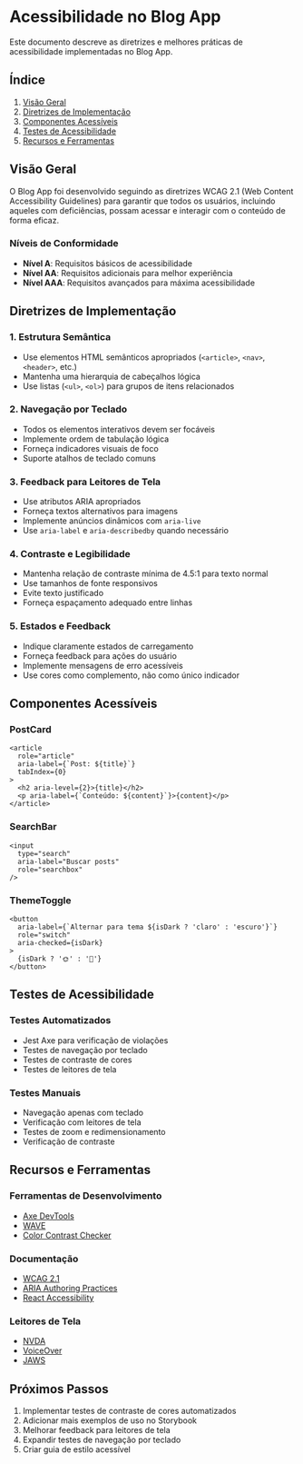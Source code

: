 # Acessibilidade no Blog App

Este documento descreve as diretrizes e melhores práticas de acessibilidade implementadas no Blog App.

## Índice
1. [Visão Geral](#visão-geral)
2. [Diretrizes de Implementação](#diretrizes-de-implementação)
3. [Componentes Acessíveis](#componentes-acessíveis)
4. [Testes de Acessibilidade](#testes-de-acessibilidade)
5. [Recursos e Ferramentas](#recursos-e-ferramentas)

## Visão Geral

O Blog App foi desenvolvido seguindo as diretrizes WCAG 2.1 (Web Content Accessibility Guidelines) para garantir que todos os usuários, incluindo aqueles com deficiências, possam acessar e interagir com o conteúdo de forma eficaz.

### Níveis de Conformidade
- **Nível A**: Requisitos básicos de acessibilidade
- **Nível AA**: Requisitos adicionais para melhor experiência
- **Nível AAA**: Requisitos avançados para máxima acessibilidade

## Diretrizes de Implementação

### 1. Estrutura Semântica
- Use elementos HTML semânticos apropriados (`<article>`, `<nav>`, `<header>`, etc.)
- Mantenha uma hierarquia de cabeçalhos lógica
- Use listas (`<ul>`, `<ol>`) para grupos de itens relacionados

### 2. Navegação por Teclado
- Todos os elementos interativos devem ser focáveis
- Implemente ordem de tabulação lógica
- Forneça indicadores visuais de foco
- Suporte atalhos de teclado comuns

### 3. Feedback para Leitores de Tela
- Use atributos ARIA apropriados
- Forneça textos alternativos para imagens
- Implemente anúncios dinâmicos com `aria-live`
- Use `aria-label` e `aria-describedby` quando necessário

### 4. Contraste e Legibilidade
- Mantenha relação de contraste mínima de 4.5:1 para texto normal
- Use tamanhos de fonte responsivos
- Evite texto justificado
- Forneça espaçamento adequado entre linhas

### 5. Estados e Feedback
- Indique claramente estados de carregamento
- Forneça feedback para ações do usuário
- Implemente mensagens de erro acessíveis
- Use cores como complemento, não como único indicador

## Componentes Acessíveis

### PostCard
```tsx
<article 
  role="article"
  aria-label={`Post: ${title}`}
  tabIndex={0}
>
  <h2 aria-level={2}>{title}</h2>
  <p aria-label={`Conteúdo: ${content}`}>{content}</p>
</article>
```

### SearchBar
```tsx
<input
  type="search"
  aria-label="Buscar posts"
  role="searchbox"
/>
```

### ThemeToggle
```tsx
<button
  aria-label={`Alternar para tema ${isDark ? 'claro' : 'escuro'}`}
  role="switch"
  aria-checked={isDark}
>
  {isDark ? '🌞' : '🌙'}
</button>
```

## Testes de Acessibilidade

### Testes Automatizados
- Jest Axe para verificação de violações
- Testes de navegação por teclado
- Testes de contraste de cores
- Testes de leitores de tela

### Testes Manuais
- Navegação apenas com teclado
- Verificação com leitores de tela
- Testes de zoom e redimensionamento
- Verificação de contraste

## Recursos e Ferramentas

### Ferramentas de Desenvolvimento
- [Axe DevTools](https://www.deque.com/axe/devtools/)
- [WAVE](https://wave.webaim.org/)
- [Color Contrast Checker](https://webaim.org/resources/contrastchecker/)

### Documentação
- [WCAG 2.1](https://www.w3.org/WAI/WCAG21/quickref/)
- [ARIA Authoring Practices](https://www.w3.org/WAI/ARIA/apg/)
- [React Accessibility](https://reactjs.org/docs/accessibility.html)

### Leitores de Tela
- [NVDA](https://www.nvaccess.org/)
- [VoiceOver](https://www.apple.com/accessibility/vision/)
- [JAWS](https://www.freedomscientific.com/products/software/jaws/)

## Próximos Passos

1. Implementar testes de contraste de cores automatizados
2. Adicionar mais exemplos de uso no Storybook
3. Melhorar feedback para leitores de tela
4. Expandir testes de navegação por teclado
5. Criar guia de estilo acessível 